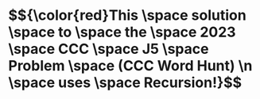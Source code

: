 <h1>
$${\color{red}This \space solution \space to \space the \space 2023 \space CCC \space J5 \space Problem \space (CCC Word Hunt) \n 
  \space uses \space Recursion!}$$
</h1>
